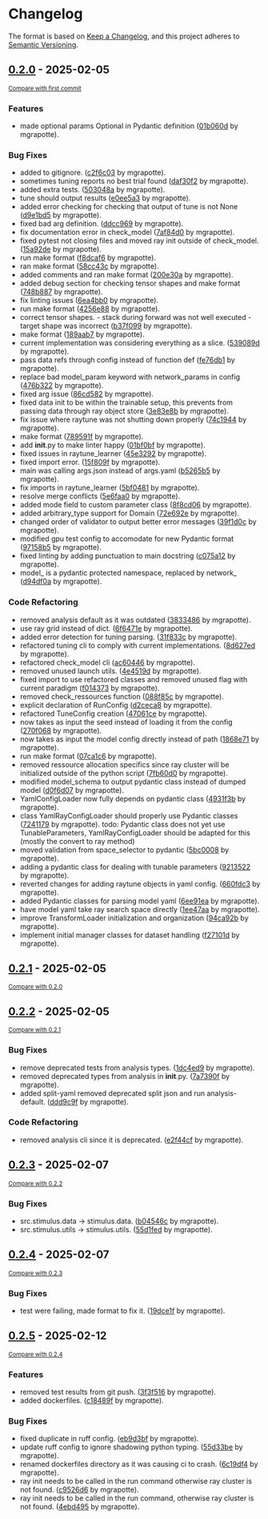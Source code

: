 # Changelog

The format is based on [Keep a Changelog](https://keepachangelog.com/en/1.0.0/),
and this project adheres to [Semantic Versioning](https://semver.org/spec/v2.0.0.html).


## [0.2.0](https://github.com/mathysgrapotte/stimulus-py/releases/tag/0.2.0) - 2025-02-05

<small>[Compare with first commit](https://github.com/mathysgrapotte/stimulus-py/compare/fdd22770efcb04c2b8cc3e8772ea677afec72395...0.2.0)</small>

### Features

- made optional params Optional in Pydantic definition ([01b060d](https://github.com/mathysgrapotte/stimulus-py/commit/01b060d57e4eb8d690fee69a2f591e4d47f5ea92) by mgrapotte).

### Bug Fixes

- added to gitignore. ([c2f6c03](https://github.com/mathysgrapotte/stimulus-py/commit/c2f6c037245a602201a4a6e3848ba509356c6809) by mgrapotte).
- sometimes tuning reports no best trial found ([daf30f2](https://github.com/mathysgrapotte/stimulus-py/commit/daf30f2002ff8fd20bac8947b5b370c2bc9c9736) by mgrapotte).
- added extra tests. ([503048a](https://github.com/mathysgrapotte/stimulus-py/commit/503048a794b5ac0de01ff747e1e0b2a52125c585) by mgrapotte).
- tune should output results ([e0ee5a3](https://github.com/mathysgrapotte/stimulus-py/commit/e0ee5a31052c90a1d6c04b0fe9d94f90c8b86dac) by mgrapotte).
- added error checking for checking that output of tune is not None ([d9e1bd5](https://github.com/mathysgrapotte/stimulus-py/commit/d9e1bd55cef5655d7c4938cc26fb2dbd2c778589) by mgrapotte).
- fixed bad arg definition. ([ddcc969](https://github.com/mathysgrapotte/stimulus-py/commit/ddcc96923764384a8e68f5dfd6a5adacf306d0f4) by mgrapotte).
- fix documentation error in check_model ([7af84d0](https://github.com/mathysgrapotte/stimulus-py/commit/7af84d05d173d1587a935a9c78b30590758c813d) by mgrapotte).
- fixed pytest not closing files and moved ray init outside of check_model. ([15a92de](https://github.com/mathysgrapotte/stimulus-py/commit/15a92de17e2cb4d432e233e7ad59a91893a496be) by mgrapotte).
- run make format ([f8dcaf6](https://github.com/mathysgrapotte/stimulus-py/commit/f8dcaf6391cf2b2f179c4668b5003a0c73ee3a35) by mgrapotte).
- ran make format ([58cc43c](https://github.com/mathysgrapotte/stimulus-py/commit/58cc43c3911e84f5be4b55c6d4eeb28af1ac4ebe) by mgrapotte).
- added comments and ran make format ([200e30a](https://github.com/mathysgrapotte/stimulus-py/commit/200e30afd00bbcd9ca142c4dba2dd05b3af67716) by mgrapotte).
- added debug section for checking tensor shapes and make format ([748b887](https://github.com/mathysgrapotte/stimulus-py/commit/748b887c23159c3c893a125294df597f1429271a) by mgrapotte).
- fix linting issues ([6ea4bb0](https://github.com/mathysgrapotte/stimulus-py/commit/6ea4bb02cdf84a508650828f4e5780857e896b8d) by mgrapotte).
- run make format ([4256e88](https://github.com/mathysgrapotte/stimulus-py/commit/4256e88d73a54490b82ede27848f0c5a404ce6f6) by mgrapotte).
- correct tensor shapes. - stack during forward was not well executed - target shape was incorrect ([b37f099](https://github.com/mathysgrapotte/stimulus-py/commit/b37f099561e929f88d657e4610dc76461549fb60) by mgrapotte).
- make format ([189aab7](https://github.com/mathysgrapotte/stimulus-py/commit/189aab700df7779b4db5fe3fe48e9cac620909a2) by mgrapotte).
- current implementation was considering everything as a slice. ([539089d](https://github.com/mathysgrapotte/stimulus-py/commit/539089db8aad2558b77906b4e4546d4c2ca44252) by mgrapotte).
- pass data refs through config instead of function def ([fe76db1](https://github.com/mathysgrapotte/stimulus-py/commit/fe76db1da20b7506ee833a38fc45bdd36a51a05a) by mgrapotte).
- replace bad model_param keyword with network_params in config ([476b322](https://github.com/mathysgrapotte/stimulus-py/commit/476b322ff6c667bfafcd56aa502695095dd80c8c) by mgrapotte).
- fixed arg issue ([86cd582](https://github.com/mathysgrapotte/stimulus-py/commit/86cd58208f72b460c6b8da283a4590d15c7fd35b) by mgrapotte).
- fixed data init to be within the trainable setup, this prevents from passing data through ray object store ([3e83e8b](https://github.com/mathysgrapotte/stimulus-py/commit/3e83e8b928c281f8dc27a91b6ddf1f11ce295ef9) by mgrapotte).
- fix issue where raytune was not shutting down properly ([74c1944](https://github.com/mathysgrapotte/stimulus-py/commit/74c194455ba4ec70f4bdf08d78258a8437072df0) by mgrapotte).
- make format ([789591f](https://github.com/mathysgrapotte/stimulus-py/commit/789591f64beb83c560a0b7cf42095b1acc84bc0f) by mgrapotte).
- add __init__.py to make linter happy ([01bf0bf](https://github.com/mathysgrapotte/stimulus-py/commit/01bf0bfd4f9ba887f836ce23423477b992d0d840) by mgrapotte).
- fixed issues in raytune_learner ([45e3292](https://github.com/mathysgrapotte/stimulus-py/commit/45e3292c80bea0f5b501ce5058ffa7726deada3a) by mgrapotte).
- fixed import error. ([15f809f](https://github.com/mathysgrapotte/stimulus-py/commit/15f809f762d8b335c01b25cba06e5e90cfda2212) by mgrapotte).
- main was calling args.json instead of args.yaml ([b5265b5](https://github.com/mathysgrapotte/stimulus-py/commit/b5265b554e9ded72848c676640de6c1eff8fc125) by mgrapotte).
- fix imports in raytune_learner ([5bf0481](https://github.com/mathysgrapotte/stimulus-py/commit/5bf0481564b6043a04957eceba843b6c08d60cea) by mgrapotte).
- resolve merge conflicts ([5e6faa0](https://github.com/mathysgrapotte/stimulus-py/commit/5e6faa0212fde747151ff4721f49a537d3fcaee4) by mgrapotte).
- added mode field to custom parameter class ([8f8cd06](https://github.com/mathysgrapotte/stimulus-py/commit/8f8cd06f2e4323da835d44c370c759d84daa797f) by mgrapotte).
- added arbitrary_type support for Domain ([72e692e](https://github.com/mathysgrapotte/stimulus-py/commit/72e692e5a7f629752f0dddd8da9d36ee0be5149d) by mgrapotte).
- changed order of validator to output better error messages ([39f1d0c](https://github.com/mathysgrapotte/stimulus-py/commit/39f1d0cc450e49bf6e1ad0af6a24b158a511f7ec) by mgrapotte).
- modified gpu test config to accomodate for new Pydantic format ([97158b5](https://github.com/mathysgrapotte/stimulus-py/commit/97158b5f55c59f1bda11895a81586bff8ba86fdf) by mgrapotte).
- fixed linting by adding punctuation to main docstring ([c075a12](https://github.com/mathysgrapotte/stimulus-py/commit/c075a120ed13ca2ea663f967788fcbd4ffb17895) by mgrapotte).
- model_ is a pydantic protected namespace, replaced by network_ ([d94df0a](https://github.com/mathysgrapotte/stimulus-py/commit/d94df0acfa155956fd169dae8d2104b035efeba3) by mgrapotte).

### Code Refactoring

- removed analysis default as it was outdated ([3833486](https://github.com/mathysgrapotte/stimulus-py/commit/3833486bbc71e84228e50ae54e4a4e230f48cba5) by mgrapotte).
- use ray grid instead of dict. ([6f6471e](https://github.com/mathysgrapotte/stimulus-py/commit/6f6471e51147d19882ee6b4845077ad984273daf) by mgrapotte).
- added error detection for tuning parsing. ([31f833c](https://github.com/mathysgrapotte/stimulus-py/commit/31f833c9b4f90daad11e56280403e556bfe84cf4) by mgrapotte).
- refactored tuning cli to comply with current implementations. ([8d627ed](https://github.com/mathysgrapotte/stimulus-py/commit/8d627ed7e0cb56e68c654f6ba115233e23ed1529) by mgrapotte).
- refactored check_model cli ([ac60446](https://github.com/mathysgrapotte/stimulus-py/commit/ac60446302fbca5e1fdfb5223c5d4cde10b116b4) by mgrapotte).
- removed unused launch utils. ([4e4519d](https://github.com/mathysgrapotte/stimulus-py/commit/4e4519dea335b2499825215b94473e82c24e7b28) by mgrapotte).
- fixed import to use refactored classes and removed unused flag with current paradigm ([f014373](https://github.com/mathysgrapotte/stimulus-py/commit/f014373e42ec6cfc4a8f59fd823ede85e6432d8b) by mgrapotte).
- removed check_ressources function ([088f85c](https://github.com/mathysgrapotte/stimulus-py/commit/088f85c020b1edc5ced00844c7a710978f66ecac) by mgrapotte).
- explicit declaration of RunConfig ([d2ceca8](https://github.com/mathysgrapotte/stimulus-py/commit/d2ceca86a990c58ef2cd18011c90ecaa0c5dfc90) by mgrapotte).
- refactored TuneConfig creation ([47061ce](https://github.com/mathysgrapotte/stimulus-py/commit/47061ce158b031ad4488bbb7a9ad1240b5fea399) by mgrapotte).
- now takes as input the seed instead of loading it from the config ([270f068](https://github.com/mathysgrapotte/stimulus-py/commit/270f06835833f4468e8e9220f06ed73dbcdc4205) by mgrapotte).
- now takes as input the model config directly instead of path ([1868e71](https://github.com/mathysgrapotte/stimulus-py/commit/1868e71d0d1235aee72955dce82b0da0140f7f56) by mgrapotte).
- run make format ([07ca1c6](https://github.com/mathysgrapotte/stimulus-py/commit/07ca1c62c0efdb8c9b8bbc9e1056d3e43ffaa277) by mgrapotte).
- removed ressource allocation specifics since ray cluster will be initialized outside of the python script ([7fb60d0](https://github.com/mathysgrapotte/stimulus-py/commit/7fb60d092c2e194ac977799a27d4d3c650d7da7e) by mgrapotte).
- modified model_schema to output pydantic class instead of dumped model ([d0f6d07](https://github.com/mathysgrapotte/stimulus-py/commit/d0f6d0714d3ae2d20f642b5c0414099c06e224fb) by mgrapotte).
- YamlConfigLoader now fully depends on pydantic class ([4931f3b](https://github.com/mathysgrapotte/stimulus-py/commit/4931f3bd43ed282aff114f4cc7a8bdd147b944b6) by mgrapotte).
- class YamlRayConfigLoader should properly use Pydantic classes ([7241179](https://github.com/mathysgrapotte/stimulus-py/commit/724117948d53264b807998aec6dca3c8cd6d6844) by mgrapotte). todo: Pydantic class does not yet use TunableParameters, YamlRayConfigLoader should be adapted for this (mostly the convert to ray method)
- moved validation from space_selector to pydantic ([5bc0008](https://github.com/mathysgrapotte/stimulus-py/commit/5bc00082d1bf2f0062bade1ea51c9ac0cba1683f) by mgrapotte).
- adding a pydantic class for dealing with tunable parameters ([9213522](https://github.com/mathysgrapotte/stimulus-py/commit/9213522c79fbcda24a3db18f6c7cb1418c44fbb0) by mgrapotte).
- reverted changes for adding raytune objects in yaml config. ([660fdc3](https://github.com/mathysgrapotte/stimulus-py/commit/660fdc39b1a7a0baf80933101727feab506cc00c) by mgrapotte).
- added Pydantic classes for parsing model yaml ([6ee91ea](https://github.com/mathysgrapotte/stimulus-py/commit/6ee91ea9962a9825d973fd5a42d962130e7770d8) by mgrapotte).
- have model yaml take ray search space directly ([1ee47aa](https://github.com/mathysgrapotte/stimulus-py/commit/1ee47aa086aef20c7a7553ba6bef8190810c7a9a) by mgrapotte).
- improve TransformLoader initialization and organization ([94ca92b](https://github.com/mathysgrapotte/stimulus-py/commit/94ca92bd8e5386b62e80192a19a0afb8efaea5f9) by mgrapotte).
- implement initial manager classes for dataset handling ([f27101d](https://github.com/mathysgrapotte/stimulus-py/commit/f27101decb4a57fc20bf6b2f7dc1532013b29203) by mgrapotte).

## [0.2.1](https://github.com/mathysgrapotte/stimulus-py/releases/tag/0.2.1) - 2025-02-05

<small>[Compare with 0.2.0](https://github.com/mathysgrapotte/stimulus-py/compare/0.2.0...0.2.1)</small>

## [0.2.2](https://github.com/mathysgrapotte/stimulus-py/releases/tag/0.2.2) - 2025-02-05 

<small>[Compare with 0.2.1](https://github.com/mathysgrapotte/stimulus-py/compare/0.2.1...0.2.2)</small>

### Bug Fixes

- remove deprecated tests from analysis types. ([1dc4ed9](https://github.com/mathysgrapotte/stimulus-py/commit/1dc4ed96326f04adf8b4b5d7d7e74bd62e71953d) by mgrapotte).
- removed deprecated types from analysis in __init__.py. ([7a7390f](https://github.com/mathysgrapotte/stimulus-py/commit/7a7390ff91b83a1974726dd8da9f26f81932fa18) by mgrapotte).
- added split-yaml removed deprecated split json and run analysis-default. ([ddd9c9f](https://github.com/mathysgrapotte/stimulus-py/commit/ddd9c9fdd4ccf5445682008d271c9f4d648e6f22) by mgrapotte).

### Code Refactoring

- removed analysis cli since it is deprecated. ([e2f44cf](https://github.com/mathysgrapotte/stimulus-py/commit/e2f44cf13e24111a4176efbcca2bd608da7e6f46) by mgrapotte). 


## [0.2.3](https://github.com/mathysgrapotte/stimulus-py/releases/tag/0.2.3) - 2025-02-07

<small>[Compare with 0.2.2](https://github.com/mathysgrapotte/stimulus-py/compare/0.2.2...0.2.3)</small>

### Bug Fixes

- src.stimulus.data -> stimulus.data. ([b04546c](https://github.com/mathysgrapotte/stimulus-py/commit/b04546c2c9bcc1f6218c31d8f7132e57ea1dab91) by mgrapotte).
- src.stimulus.utils -> stimulus.utils. ([55d1fed](https://github.com/mathysgrapotte/stimulus-py/commit/55d1fed95950adc2782a73a90690783786c9fb85) by mgrapotte).


## [0.2.4](https://github.com/mathysgrapotte/stimulus-py/releases/tag/0.2.4) - 2025-02-07

<small>[Compare with 0.2.3](https://github.com/mathysgrapotte/stimulus-py/compare/0.2.3...0.2.4)</small>

### Bug Fixes

- test were failing, made format to fix it. ([19dce1f](https://github.com/mathysgrapotte/stimulus-py/commit/19dce1f2f6fc069a24991a843249f7edc876bb43) by mgrapotte).


## [0.2.5](https://github.com/mathysgrapotte/stimulus-py/releases/tag/0.3.0) - 2025-02-12

<small>[Compare with 0.2.4](https://github.com/mathysgrapotte/stimulus-py/compare/0.2.4...0.3.0)</small>

### Features

- removed test results from git push. ([3f3f516](https://github.com/mathysgrapotte/stimulus-py/commit/3f3f5161e54dfc2d4db40ff59e5a2e924d30bfe4) by mgrapotte).
- added dockerfiles. ([c18489f](https://github.com/mathysgrapotte/stimulus-py/commit/c18489f59ba7e0f36c5f90a7ce51248c0bb49a07) by mgrapotte).

### Bug Fixes

- fixed duplicate in ruff config. ([eb9d3bf](https://github.com/mathysgrapotte/stimulus-py/commit/eb9d3bf566c7ab94c02f30b85d5a946b440711b9) by mgrapotte).
- update ruff config to ignore shadowing python typing. ([55d33be](https://github.com/mathysgrapotte/stimulus-py/commit/55d33be8a6068e3b4649275ec1bf3827c21ffb9a) by mgrapotte).
- renamed dockerfiles directory as it was causing ci to crash. ([6c19df4](https://github.com/mathysgrapotte/stimulus-py/commit/6c19df4589c2ff6e3a5ded53d561ba50dd4255f0) by mgrapotte).
- ray init needs to be called in the run command otherwise ray cluster is not found. ([c9526d6](https://github.com/mathysgrapotte/stimulus-py/commit/c9526d60c909ddc8d8dabd751380c5d5e16b8d44) by mgrapotte).
- ray init needs to be called in the run command, otherwise ray cluster is not found. ([4ebd495](https://github.com/mathysgrapotte/stimulus-py/commit/4ebd495ba348698252598d8e7a3575cead057593) by mgrapotte).


